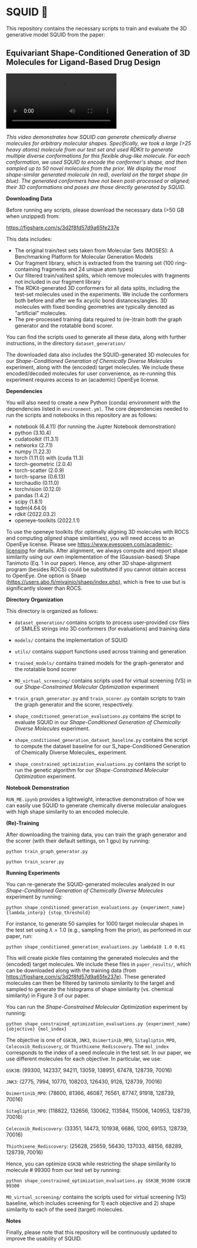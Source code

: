 # SQUID :squid:

This repository contains the necessary scripts to train and evaluate the 3D generative model SQUID from the paper:

## Equivariant Shape-Conditioned Generation of 3D Molecules for Ligand-Based Drug Design

<video src="https://user-images.githubusercontent.com/52709065/194377661-7a915fad-898e-405c-a474-640ac95ad708.mp4" controls="controls" style="max-width: 730px;">
</video>

*This video demonstrates how SQUID can generate chemically diverse molecules for arbitrary molecular shapes. Specifically, we took a large (>25 heavy atoms) molecule from our test set and used RDKit to generate multiple diverse conformations for this flexible drug-like molecule. For each conformation, we used SQUID to encode the conformer's shape, and then sampled up to 50 novel molecules from the prior. We display the most shape-similar generated molecule (in red), overlaid on the target shape (in blue). The generated conformers have not been post-processed or aligned; their 3D conformations and poses are those directly generated by SQUID.*

**Downloading Data**

Before running any scripts, please download the necessary data (>50 GB when unzipped) from:

https://figshare.com/s/3d2f8fd57d9a65fe237e

This data includes:

- The original train/test sets taken from Molecular Sets (MOSES): A Benchmarking Platform for Molecular Generation Models
- Our fragment library, which is extracted from the training set (100 ring-containing fragments and 24 unique atom types)
- Our filtered train/val/test splits, which remove molecules with fragments not included in our fragment library
- The RDKit-generated 3D conformers for all data splits, including the test-set molecules used in the experiments. We include the conformers both before and after we fix acyclic bond distances/angles. 3D molecules with fixed bonding geometries are typically denoted as "artificial" molecules.
- The pre-processed training data required to (re-)train both the graph generator and the rotatable bond scorer.

You can find the scripts used to generate all these data, along with further instructions, in the directory ```dataset_generation/```

The downloaded data also includes the SQUID-generated 3D molecules for our _Shape-Conditioned Generation of Chemically Diverse Molecules_ experiment, along with the (encoded) target molecules. We include these encoded/decoded molecules for user convenience, as re-running this experiment requires access to an (academic) OpenEye license.

**Dependencies**

You will also need to create a new Python (conda) environment with the dependencies listed in ```environment.yml```. The core dependencies needed to run the scripts and notebooks in this repository are as follows:

- notebook (6.4.11) (for running the Jupter Notebook demonstration)
- python (3.10.4)
- cudatoolkit (11.3.1)
- networkx (2.7.1)
- numpy (1.22.3)
- torch (1.11.0) with (cuda 11.3)
- torch-geometric (2.0.4)
- torch-scatter (2.0.9)
- torch-sparse (0.6.13)
- torchaudio (0.11.0)
- torchvision (0.12.0)
- pandas (1.4.2)
- scipy (1.8.1)
- tqdm(4.64.0)
- rdkit (2022.03.2)
- openeye-toolkits (2022.1.1)

To use the openeye toolkits (for optimally aligning 3D molecules with ROCS and computing _aligned_ shape similarities), you will need access to an OpenEye license. Please see https://www.eyesopen.com/academic-licensing for details. After alignment, we always compute and report shape similarity using our own implementation of the (Gaussian-based) Shape Tanimoto (Eq. 1 in our paper). Hence, any other 3D shape-alignment program (besides ROCS) could be substituted if you cannot obtain access to OpenEye. One option is Shaep (https://users.abo.fi/mivainio/shaep/index.php), which is free to use but is significantly slower than ROCS.

**Directory Organization**

This directory is organized as follows:

- ```dataset_generation/``` contains scripts to process user-provided csv files of SMILES strings into 3D conformers (for evaluations) and training data
- ```models/``` contains the implementation of SQUID
- ```utils/``` contains support functions used across training and generation
- ```trained_models/``` contains trained models for the graph-generator and the rotatable bond scorer
- ```MO_virtual_screening/``` contains scripts used for virtual screening (VS) in our _Shape-Constrained Molecular Optimization_ experiment

- ```train_graph_generator.py``` and ```train_scorer.py``` contain scripts to train the graph generator and the scorer, respectively.
- ```shape_conditioned_generation_evaluations.py``` contains the script to evaluate SQUID in our _Shape-Conditioned Generation of Chemically Diverse Molecules_ experiment.
- ```shape_conditioned_generation_dataset_baseline.py``` contains the script to compute the dataset baseline for our S_hape-Conditioned Generation of Chemically Diverse Molecules_ experiment.
- ```shape_constrained_optimization_evaluations.py``` contains the script to run the genetic algorithm for our _Shape-Constrained Molecular Optimization_ experiment.


**Notebook Demonstration**

```RUN_ME.ipynb``` provides a lightweight, interactive demonstration of how we can easily use SQUID to generate chemically diverse molecular analogues with high shape similarity to an encoded molecule.


**(Re)-Training**

After downloading the training data, you can train the graph generator and the scorer (with their default settings, on 1 gpu) by running:

`python train_graph_generator.py`

`python train_scorer.py`


**Running Experiments**

You can re-generate the SQUID-generated molecules analyzed in our _Shape-Conditioned Generation of Chemically Diverse Molecules_ experiment by running:

`python shape_conditioned_generation_evaluations.py {experiment_name} {lambda_interp} {stop_threshold}`

For instance, to generate 50 samples for 1000 target molecular shapes in the test set using $\lambda = 1.0$ (e.g., sampling from the prior), as performed in our paper, run:

`python shape_conditioned_generation_evaluations.py lambda10 1.0 0.01`

This will create pickle files containing the generated molecules and the (encoded) target molecules. We include these files in ```paper_results/```, which can be downloaded along with the training data (from https://figshare.com/s/3d2f8fd57d9a65fe237e). These generated molecules can then be filtered by tanimoto similarity to the target and sampled to generate the histograms of shape similarity (vs. chemical similarity) in Figure 3 of our paper.


You can run the _Shape-Constrained Molecular Optimization_ experiment by running:

`python shape_constrained_optimization_evaluations.py {experiment_name} {objective} {mol_index}`

The objective is one of `GSK3B`, `JNK3`, `Osimertinib_MPO`, `Sitagliptin_MPO`, `Celecoxib_Rediscovery`, or `Thiothixene_Rediscovery`. The `mol_index` corresponds to the index of a seed molecule in the test set. In our paper, we use different molecules for each objective. In particular, we use:

`GSK3B`: (99300, 142337, 94211, 13059, 138951, 67478, 128739, 70016)

`JNK3`: (2775, 7994, 10770, 108203, 126430, 9126, 128739, 70016)

`Osimertinib_MPO`: (78600, 81366, 46087, 76561, 87747, 91918, 128739, 70016)

`Sitagliptin_MPO`: (118822, 132656, 130062, 113584, 115006, 140953, 128739, 70016)

`Celecoxib_Rediscovery`: (33351, 14473, 101938, 6686, 1200, 69153, 128739, 70016)

`Thiothixene_Rediscovery`: (25628, 25659, 56430, 137033, 48156, 68289, 128739, 70016)

Hence, you can optimize `GSK3B` while restricting the shape similarity to molecule # 99300 from our test set by running:

`python shape_constrained_optimization_evaluations.py GSK3B_99300 GSK3B 99300`

```MO_virtual_screening/``` contains the scripts used for virtual screening (VS) baseline, which includes screening for 1) each objective and 2) shape similarity to each of the seed (target) molecules.

**Notes**

Finally, please note that this repository will be continuously updated to improve the usability of SQUID.

